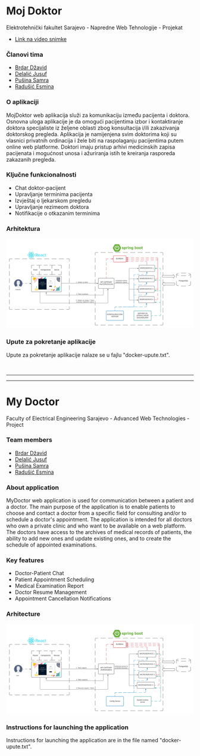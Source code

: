 # Moj Doktor
Elektrotehnički fakultet Sarajevo - Napredne Web Tehnologije - Projekat
* [Link na video snimke](https://drive.google.com/drive/folders/1dCAwMHv8Zar51gwxdf39_XN2qBV7FPC1?usp=sharing)

### Članovi tima
* [Brdar Džavid](https://github.com/dbrdar1)
* [Delalić Jusuf](https://github.com/jusufdelalic)
* [Pušina Samra](https://github.com/spusina1)
* [Radušić Esmina](https://github.com/cminaa)

### O aplikaciji
MojDoktor web aplikacija služi za komunikaciju između pacijenta i doktora. Osnovna uloga aplikacije je da omogući pacijentima izbor i kontaktiranje doktora specijaliste iz željene oblasti zbog konsultacija i/ili zakazivanja doktorskog pregleda. Aplikacija je namijenjena svim doktorima koji su vlasnici privatnih ordinacija i žele biti na raspolaganju pacijentima putem online web platforme. Doktori imaju pristup arhivi medicinskih zapisa pacijenata i mogućnost unosa i ažuriranja istih te kreiranja rasporeda zakazanih pregleda.

### Ključne funkcionalnosti
* Chat doktor-pacijent
* Upravljanje terminima pacijenta
* Izvještaj o ljekarskom pregledu
* Upravljanje rezimeom doktora
* Notifikacije o otkazanim terminima

### Arhitektura
![arhitektura](https://github.com/dbrdar1/moj-doktor/blob/684f41cb7b2f99491a1e178abbcf64b6f86b5110/AdditionalFiles/Dijagram%201.png)

### Upute za pokretanje aplikacije
Upute za pokretanje aplikacije nalaze se u fajlu "docker-upute.txt".

</br>

***
***


# My Doctor
Faculty of Electrical Engineering Sarajevo - Advanced Web Technologies - Project

### Team members
* [Brdar Džavid](https://github.com/dbrdar1)
* [Delalić Jusuf](https://github.com/jusufdelalic)
* [Pušina Samra](https://github.com/spusina1)
* [Radušić Esmina](https://github.com/cminaa)

### About application
MyDoctor web application is used for communication between a patient and a doctor. The main purpose of the application is to enable patients to choose and contact a doctor from a specific field for consulting and/or to schedule a doctor's appointment. The application is intended for all doctors who own a private clinic and who want to be available on a web platform. The doctors have access to the archives of medical records of patients, the ability to add new ones and update existing ones, and to create the schedule of appointed examinations.

### Key features
* Doctor-Patient Chat
* Patient Appointment Scheduling
* Medical Examination Report 
* Doctor Resume Management
* Appointment Cancellation Notifications

### Arhitecture
![arhitecture](https://github.com/dbrdar1/moj-doktor/blob/684f41cb7b2f99491a1e178abbcf64b6f86b5110/AdditionalFiles/Dijagram%202.png)

### Instructions for launching the application
Instructions for launching the application are in the file named "docker-upute.txt".
